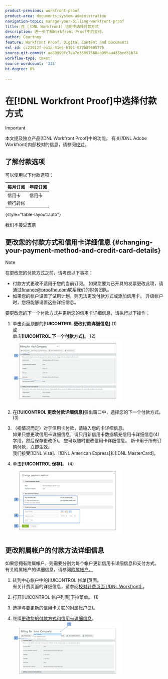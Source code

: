 ```yaml
---
product-previous: workfront-proof
product-area: documents;system-administration
navigation-topic: manage-your-billing-workfront-proof
title: 在 [!DNL Workfront] 证明中选择付款方式
description: 进一步了解Workfront Proof中的支付。
author: Courtney
feature: Workfront Proof, Digital Content and Documents
exl-id: cc23012f-ea1a-41e6-b101-877b85605775
source-git-commit: ae80999fc7ea7e35097560aa99baa435bcd31b74
workflow-type: tm+mt
source-wordcount: '338'
ht-degree: 0%

---
```


# 在[!DNL Workfront Proof]中选择付款方式

>[!IMPORTANT]
>
>本文提及独立产品[!DNL Workfront Proof]中的功能。 有关[!DNL Adobe Workfront]内部校对的信息，请参阅[校对](../../../review-and-approve-work/proofing/proofing.md)。

## 了解付款选项

可以使用以下付款选项：

| **每月订阅** | **年度订阅** |
|---|---|
| 信用卡 | 信用卡 |
| 银行转帐 |

{style="table-layout:auto"}

我们不接受支票

## 更改您的付款方式和信用卡详细信息 {#changing-your-payment-method-and-credit-card-details}

>[!NOTE]
>
>在更改您的付款方式之前，请考虑以下事项：
>
>* 付款方式更改不适用于您的当前订阅。 如果您要为已开具的发票更改此项，请通过[finance@proofhq.com](mailto:finance@proofhq.com)联系我们的财务团队。
>* 如果您的帐户设置了试用计划，则无法更改付款方式或添加信用卡。 升级帐户时，您将能够设置这些详细信息。
>



要更改您的下一个付款方式并更新您的信用卡详细信息，请执行以下操作：

1. 单击页面顶部的&#x200B;**[!UICONTROL 更改付款详细信息]** (1)\
   或\
   单击&#x200B;**[!UICONTROL 下一个付款方式]**。 (2)\
   ![Payment_and_CC_details1.png](assets/payment-and-cc-details1-350x205.png)

1. 在&#x200B;**[!UICONTROL 更改付款详细信息]**&#x200B;弹出窗口中，选择您的下一个付款方式。 (3)
1. （视情况而定）对于信用卡付款，请输入您的卡详细信息。\
   如果只想更改信用卡详细信息，请只用新信用卡数据填充信用卡详细信息(4)字段，然后保存更改(5)。 您可以随时更改信用卡详细信息。 新卡用于所有订购付款，立即生效。\
   我们接受[!DNL Visa]、[!DNL American Express]和[!DNL MasterCard]。

1. 单击&#x200B;**[!UICONTROL 保存]**。 (4)\
   ![Payment_and_CC_details.png](assets/payment-and-cc-details-350x217.png)

## 更改附属帐户的付款方法详细信息

如果您拥有附属帐户，则需要分别为每个帐户更新信用卡详细信息和支付方式。 有关附属帐户的详细信息，请参阅[附属帐户。](https://support.workfront.com/hc/en-us/sections/115000921108-Satellite-accounts)

1. 转到中心帐户中的[!UICONTROL 帐单]页面。\
   有关计费页面的详细信息，请参阅[校对计费页面 [!DNL Workfront] ](../../../workfront-proof/wp-billingsettings/manage-your-billing/wp-billing-page.md)。

1. 打开[!UICONTROL 帐户列表]下拉菜单。 (1)
1. 选择与要更新的信用卡关联的附属帐户(2)。
1. 继续[更改您的付款方式和信用卡详细信息](#changing-your-payment-method-and-credit-card-details)。\
   ![Satellite_Account_Billing_Page.png](assets/satellite-account-billing-page-350x167.png)
